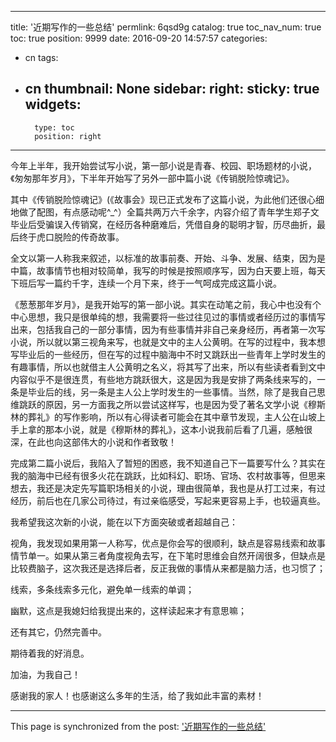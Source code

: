 
---
title: '近期写作的一些总结'
permlink: 6qsd9g
catalog: true
toc_nav_num: true
toc: true
position: 9999
date: 2016-09-20 14:57:57
categories:
- cn
tags:
- cn
thumbnail: None
sidebar:
    right:
        sticky: true
widgets:
    -
        type: toc
        position: right
---


今年上半年，我开始尝试写小说，第一部小说是青春、校园、职场题材的小说，《匆匆那年岁月》，下半年开始写了另外一部中篇小说《传销脱险惊魂记》。

  其中《传销脱险惊魂记》(《故事会》现已正式发布了这篇小说，为此他们还很心细地做了配图，有点感动呢^_^）全篇共两万六千余字，内容介绍了青年学生郑子文毕业后受骗误入传销窝，在经历各种磨难后，凭借自身的聪明才智，历尽曲折，最后终于虎口脱险的传奇故事。

  全文以第一人称我来叙述，以标准的故事前奏、开始、斗争、发展、结束，因为是中篇，故事情节也相对较简单，我写的时候是按照顺序写，因为白天要上班，每天下班后写一篇约千字，连续一个月下来，终于一气呵成完成这篇小说。

  《葱葱那年岁月》，是我开始写的第一部小说。其实在动笔之前，我心中也没有个中心思想，我只是很单纯的想，我需要将一些过往见过的事情或者经历过的事情写出来，包括我自己的一部分事情，因为有些事情并非自己亲身经历，再者第一次写小说，所以就以第三视角来写，也就是文中的主人公黄明。在写的过程中，我本想写毕业后的一些经历，但在写的过程中脑海中不时又跳跃出一些青年上学时发生的有趣事情，所以也就借主人公黄明之名义，将其写了出来，所以有些读者看到文中内容似乎不是很连贯，有些地方跳跃很大，这是因为我是安排了两条线来写的，一条是毕业后的线，另一条是主人公上学时发生的一些事情。当然，除了是我自己思维跳跃的原因，另一方面我之所以尝试这样写，也是因为受了著名文学小说《穆斯林的葬礼》的写作影响，所以有心得读者可能会在其中章节发现，主人公在山坡上手上拿的那本小说，就是《穆斯林的葬礼》，这本小说我前后看了几遍，感触很深，在此也向这部伟大的小说和作者致敬！

  完成第二篇小说后，我陷入了暂短的困惑，我不知道自己下一篇要写什么？其实在我的脑海中已经有很多火花在跳跃，比如科幻、职场、官场、农村故事等，但思来想去，我还是决定先写篇职场相关的小说，理由很简单，我也是从打工过来，有过经历，前后也在几家公司待过，有过亲临感受，写起来更容易上手，也较逼真些。

  我希望我这次新的小说，能在以下方面突破或者超越自己：

  视角，我发现如果用第一人称写，优点是你会写的很顺利，缺点是容易线索和故事情节单一。如果从第三者角度视角去写，在下笔时思维会自然开阔很多，但缺点是比较费脑子，这次我还是选择后者，反正我做的事情从来都是脑力活，也习惯了；

  线索，多条线索多元化，避免单一线索的单调；

  幽默，这点是我媳妇给我提出来的，这样读起来才有意思嘛；

  还有其它，仍然完善中。

  期待着我的好消息。

  加油，为我自己！

  感谢我的家人！也感谢这么多年的生活，给了我如此丰富的素材！

- - -

This page is synchronized from the post: ['近期写作的一些总结'](https://steemit.com/@rivalhw/6qsd9g)
